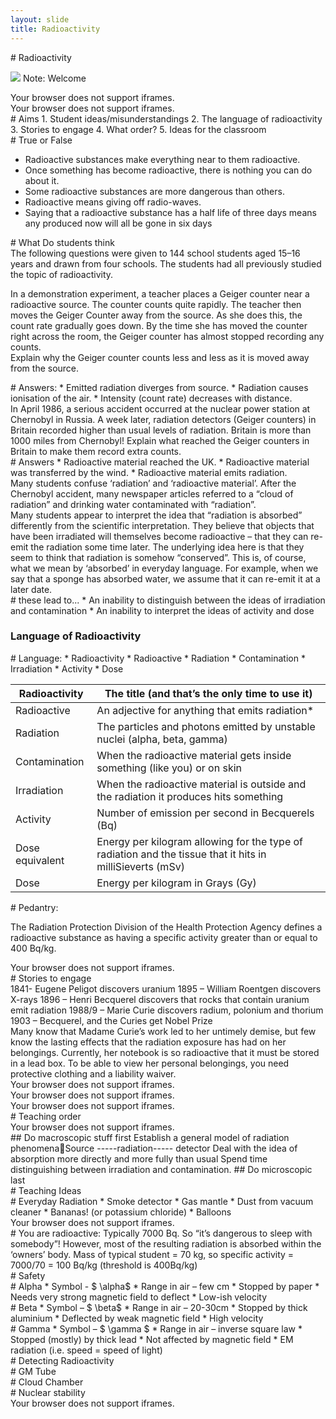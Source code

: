 ```yaml
---
layout: slide
title: Radioactivity
---
```

<section data-markdown data-notes="^Note:">
# Radioactivity

![](http://jrowing.com/iop/presentations/images/spn.jpg)
Note: Welcome
</section>

<section data-background-iframe="http://supportingphysicsteaching.net/RaHome.html">
 Your browser does not support iframes.
</iframe>
</section>


<section data-background-iframe="http://www.stimulatingphysics.org/summer-schools.html">
Your browser does not support iframes.
</iframe>
</section>

<section data-markdown data-notes="^Note:">
# Aims
1. Student ideas/misunderstandings
2. The language of radioactivity
3. Stories to engage
4. What order?
5. Ideas for the classroom
</section>

<section data-markdown data-notes="^Note:">
# True or False

* Radioactive substances make everything near to them radioactive.
* Once something has become radioactive, there is nothing you can do about it.
* Some radioactive substances are more dangerous than others.
* Radioactive means giving off radio-waves.
* Saying that a radioactive substance has a half life of three days means any produced now will all be gone in six days
</section>

<section>
<section data-markdown data-notes="^Note:">
 # What Do students think
 </section>
 
 
 <section data-markdown data-notes="^Note:">
The following questions were given to 144 school students aged 15–16 years and drawn from four schools. 
The students had all previously studied the topic of radioactivity.
 </section>
 
 <section data-markdown data-notes="^Note:">
 
In a demonstration experiment, a teacher places a Geiger counter near a radioactive source. The counter counts quite rapidly. The teacher then moves the Geiger Counter away from the source. As she does this, the count rate gradually goes down. By the time she has moved the counter right across the room, the Geiger counter has almost stopped recording any counts.                  								 
Explain why the Geiger counter counts less and less as it is moved away from the source.
</section>
 
<section data-markdown data-notes="^Note:">
 # Answers:
* Emitted radiation diverges from source.
* Radiation causes ionisation of the air.
* Intensity (count rate) decreases with distance.
 </section>
 
 <section data-markdown data-notes="^Note:">
 In April 1986, a serious accident occurred at the nuclear power station at Chernobyl in Russia. A week later, radiation detectors (Geiger counters) in Britain recorded higher  than usual levels of radiation. Britain is more than 1000 miles from Chernobyl!       	         								 Explain what reached the Geiger counters in Britain to make them record extra counts.
 </section>
 <section data-markdown data-notes="^Note:">
# Answers
* Radioactive material reached the UK.
* Radioactive material was transferred by the wind.
* Radioactive material emits radiation.
 </section>
 
 
<section data-markdown data-notes="^Note:">
Many students confuse ‘radiation’ and ‘radioactive material’. 
After the Chernobyl accident, many newspaper articles referred to a “cloud of radiation” and drinking water contaminated with “radiation”.
</section>
 <section data-markdown data-notes="^Note:">
Many students appear to interpret the idea that “radiation is absorbed” differently from the scientific interpretation. They believe that objects that have been irradiated will themselves become radioactive – that they can re-emit the radiation some time later. 
The underlying idea here is that they seem to think that radiation is somehow “conserved”. This is, of course, what we mean by ‘absorbed’ in everyday language. For example, when we say that a sponge has absorbed water, we assume that it can re-emit it at a later date.

</section>
 <section data-markdown data-notes="^Note:">
# these lead to...
* An inability to distinguish between the ideas of irradiation and contamination
* An inability to interpret the ideas of activity and dose
</section>

</section>

<section>
<section data-markdown data-notes="^Note:">

# Language of Radioactivity
 
 </section>
 
 <section data-markdown data-notes="^Note:">
 # Language:
 * Radioactivity
 * Radioactive
 * Radiation
 * Contamination
 * Irradiation
 * Activity
 * Dose
 </section>
  <section data-markdown data-notes="^Note:">

| Radioactivity   | The title (and that’s the only time to use it)                                                            |
|-----------------|-----------------------------------------------------------------------------------------------------------|
| Radioactive     | An adjective for anything that emits radiation*                                                           |
| Radiation       | The particles and photons emitted by unstable nuclei (alpha, beta, gamma)                                 |
| Contamination   | When the radioactive material gets inside something (like you) or on skin                                 |
| Irradiation     | When the radioactive material is outside and the radiation it produces hits something                     |
| Activity        | Number of emission per second in Becquerels (Bq)                                                          |
| Dose equivalent | Energy per kilogram allowing for the type of radiation and the tissue that it hits in milliSieverts (mSv) |
| Dose            | Energy per kilogram in Grays (Gy)                                                                         |

 </section>

<section data-markdown data-notes="^Note:">
# Pedantry:
 
The Radiation Protection Division of the Health Protection Agency defines a radioactive substance as having a specific activity greater than or equal to 400 Bq/kg.
 </section>

<section data-background-iframe="https://xkcd.com/radiation/">
 Your browser does not support iframes.
</iframe>
</section>
 
 </section>
 <section>
 <section data-markdown data-notes="^Note:">
  # Stories to engage
 </section>
  <section data-markdown data-notes="^Note:">
 1841- Eugene Peligot discovers uranium
1895 – William Roentgen discovers X-rays
1896 – Henri Becquerel discovers that rocks that contain uranium emit radiation
1988/9 – Marie Curie discovers radium, polonium and thorium
1903 – Becquerel, and the Curies get Nobel Prize
 </section>
 <section data-markdown data-notes="^Note:">
  Many know that Madame Curie’s work led to her untimely demise, but few know the lasting effects that the radiation exposure has had on her belongings. Currently, her notebook is so radioactive that it must be stored in a lead box. To be able to view her personal belongings, you need protective clothing and a liability waiver.
 </section>
<section data-background-iframe="http://www.radonmine.com/">
 Your browser does not support iframes.
</iframe>
</section>

<section data-background-iframe="https://www.theatlantic.com/health/archive/2013/11/inside-a-radioactive-health-mine/281265/http://www.radonmine.com/">
 Your browser does not support iframes.
</iframe>
</section>
<section data-background-iframe="http://historiesofthingstocome.blogspot.com/2011/04/nuclear-culture-1-healthy-radiation.html">
 Your browser does not support iframes.
</iframe>
</section>
 </section>

<section>
<section data-markdown data-notes="^Note:">
# Teaching order
 </section>
 
<section data-background-iframe="http://www.iop.org/education/teacher/resources/radioactivity/page_41562.html">
 Your browser does not support iframes.
</iframe>
</section>

 <section data-markdown data-notes="^Note:">
## Do macroscopic stuff first 
Establish a general model of radiation phenomenaSource -----radiation----- detector
Deal with the idea of absorption more directly and more fully than usual
Spend time distinguishing between irradiation and contamination. 
## Do microscopic last
 </section>
 </section>
 <section>
  <section data-markdown data-notes="^Note:">
  # Teaching Ideas
 </section>
 
  <section data-markdown data-notes="^Note:">
  # Everyday Radiation
* Smoke detector
* Gas mantle
* Dust from vacuum cleaner
* Bananas! (or potassium chloride)
* Balloons

 </section>
 
 <section data-background-iframe="http://www.bbc.co.uk/staticarchive/297db7543d9bf4f4bef75de80eb0f2816d3c05b5.gif">
 Your browser does not support iframes.
</iframe>
</section>
 
  <section data-markdown data-notes="^Note:">
  # You are radioactive:
 Typically 7000 Bq. So “it’s dangerous to sleep with somebody”! However, most of the resulting radiation is absorbed within the ‘owners’ body.
Mass of typical student = 70 kg, so specific activity = 7000/70 = 100 Bq/kg (threshold is 400Bq/kg) 

 </section>
 </section>
 <section>
  <section data-markdown data-notes="^Note:">
  # Safety
 </section>
 
  <section data-markdown data-notes="^Note:">
  # Alpha
 * Symbol - $ \alpha$
* Range in air – few cm
* Stopped by paper
* Needs very strong magnetic field to deflect
* Low-ish velocity

 </section>
  <section data-markdown data-notes="^Note:">
# Beta
* Symbol – $ \beta$
* Range in air – 20-30cm
* Stopped by thick aluminium
* Deflected by weak magnetic field
* High velocity
 
 </section>
 
  <section data-markdown data-notes="^Note:">
 # Gamma
* Symbol – $ \gamma $
* Range in air – inverse square law
* Stopped (mostly) by thick lead
* Not affected by magnetic field
* EM radiation (i.e. speed = speed of light)

 </section>
 </section>
 <section>
 <section data-markdown data-notes="^Note:">
 # Detecting Radioactivity
 </section>
 
 <section data-markdown data-notes="^Note:">
 # GM Tube
 </section>
  <section data-markdown data-notes="^Note:">
 # Cloud Chamber
 </section>
 
 </section>
<section>
  <section data-markdown data-notes="^Note:">
# Nuclear stability
 </section>
 
 <section data-background-iframe="https://www-nds.iaea.org/relnsd/vcharthtml/VChartHTML.html">
 Your browser does not support iframes.
</iframe>
</section>
